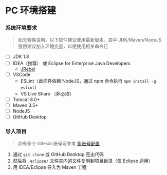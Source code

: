 # PC 环境搭建

### 系统环境要求

> 如无特殊说明，以下软件建议使用最新版本。其中 JDK/Maven/NodeJS 强烈建议加入环境变量，以便使用相关命令行

- [ ] JDK 1.8
- [ ] IDEA（推荐） 或 Eclipse for Enterprise Java Developers
  - [JRebel](https://github.com/orgs/WiseCRM/teams/wisecrm/discussions/3)
- [ ] VSCode
  - ESLint（此插件依赖 NodeJS，通过 npm 命令执行 `npm install -g eslint`）
  - VS Live Share （非必须）
- [ ] Tomcat 8.0+
- [ ] Maven 3.5+
- [ ] NodeJS
- [ ] GitHub Desktop

### 导入项目

> 如有多个 GitHub 账号可参考 [多账号配置](https://github.com/WiseCRM/dev-docs/blob/master/startup/multi-account.md)

1. 通过 `git clone` 或 GitHub Desktop 签出代码
2. 然后将 `.eclipse/` 文件夹内的文件复制到项目目录（仅 Eclipse 适用）
3. 用 IDEA/Eclipse 导入为 Maven 工程
